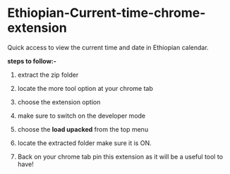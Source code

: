# Ethiopian-Current-time-chrome-extension
Quick access to view the current time and date in Ethiopian calendar.

**steps to follow:-**

1. extract the zip folder

2. locate the more tool option at your chrome tab

3. choose the extension option

4. make sure to switch on the developer mode

6. choose the **load upacked** from the top menu

7. locate the extracted folder make sure it is ON.

8. Back on your chrome tab pin this extension as it will be a useful tool to have!
